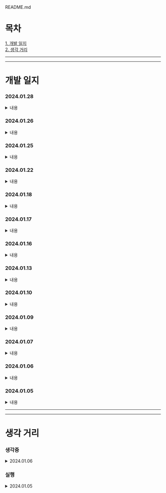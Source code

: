 README.md
# 목차
[1. 개발 일지](#개발-일지)   
[2. 생각 거리](#생각-거리)

--- 
---

# 개발 일지
### 2024.01.28
<details>
<summary>내용</summary>

1. UI 작성 코드들 모듈화(?) 처리를 통해서 중복되는 코드 줄임
    - Common.TopView 변환 작업 중
    - MainVC 변환 작업 중

</details> 

### 2024.01.26
<details>
<summary>내용</summary>

1. Coordinator 패턴 적용 중 
    - AppCoordinator 생성
    - IntroCoordinator 생성 - IntroVC 와 적용
    - LoginCoordinator 생성 - LoginVC 와 적용
    - MainCoordinator 생성 - MainVC 미적용
2. .xib -> SnapKit Code 전환
    - IntroVC 에 대한 화면 UI 코드 전환 완료
    - LoginVC 에 대한 화면 UI 코드 전환 완료
    - MainVC 화면 UI 코드 전환 중
3. VC 기능 동작 확인
    - IntroVC 패턴 적용하고 코드 전환 후 기능 적용 완료
    - LoginVC 패턴 적용하고 코드 전환 후 기능 적용 완료
    - MainVC 전환 적용 중

</details> 

### 2024.01.25
<details>git 
<summary>내용</summary>

1. 프로젝트 진행 방향에 대한 생각 변경
    - 최대한 빠르게 만들어지는 대로 만들어서 앱을 스토어에 올릴 생각이었으나 데이터를 관리하는 서버와 DB단의 변경으로 인해서 프로젝트 자체의 대규모 변경이 필요함을 느낌

2. 변경 내용
    1. iOS APP 관련
        - Design Pattern 도입 (Coordinator Pattern, Observer Pattern)
        - UI 작성 방식 변경 (xib -> code)
        - 서버가 추가 됨으로 인해 내부 로직들 대거 변경
    2. 서버 추가
        - firebase 의 realTime DB를 활용한 데이터 이용을 하였으나 실 서버에 대한 필요성을 느끼게 되어 서버를 추가 하기로 결정
        - 물리적인 서버는 개인 NAS가 존재하여 해당 기기를 활용
        - Back 단은 Node.js 를 사용
        - DB 는 MongoDB(MySQL) 를 사용
    3. MongoDB 에 테이블 생성
    <div align = center>
        <img src ="./JJUNGTABLE/Resource/Images/tableArchitecture.png" width=300>
    </div>
        


</details> 

### 2024.01.22
<details>
<summary>내용</summary>

1. 개발 무기한 중단
    - 서버 및 데이터 전환 작업
        - firebase -> node.js
        - firebase.realtiemDB -> MariaDB

</details> 

### 2024.01.18
<details>
<summary>내용</summary>

1. 예약 PAGE 수정
    - 뒤에 시간 건들고 앞에 건들면 뒤에꺼 날아가는 오류
2. Main 자체에서 오류들 발생
    - 싹다 로직 전체 수정으로 해결

</details> 

### 2024.01.17
<details>
<summary>내용</summary>

1. 예약 PAGE 완료
    - 예약 관련 부분 완료
2. Main 자체에서 오류들 발생
    - 문제
        1. 처음 가입시 이름이 Name으로 표기되는 오류
        2. 예약 받고 나면 떠있는 창 지우고 오늘의 일정에 해당되면 오늘의 일정에도 띄우는 작업을 진행해야 함
            - 당연 예약을 준사람도 작업을 해줘야 함
        3. 친구 추가 했을 떄 친구 요청을 갱신해야 받아오는데 이부분을 Main에서 하기에 해당 창 진입시 데이터 불러오게 변경
        4. 오늘의 일정에서 알림 토글 부분에 문제가 있음
        5. 친구cell에 있는 버튼 누르고 다른 VC 갔다가 돌아오면 친구cell 버튼이 동작을 안함
    - Main 자체에 Logic에서 문제점을 다수 발생하여 해당 부분을 전면 수정 중

</details> 

### 2024.01.16
<details>
<summary>내용</summary>

1. 예약 PAGE view 작동
    - DB 작업해서 다른 아이디에서도 아무 이상없이 잘 뜨는지 확인 필요
2. Add Friends 부분에서 문제점이 발견
    - 친구 조회가 안되는 문제가 발견 
        - 검색하는 DBManager 부분이 오류가 생긴듯

</details> 

### 2024.01.13
<details>
<summary>내용</summary>

1. SecondReserveView 추가
    - View 추가
2. reserveData 추가해서 데이터 모델변경

</details> 

### 2024.01.10
<details>
<summary>내용</summary>

1. SearchAddressView 추가
    - 주소 입력하는데 Map을 보여줄 필요는 없다는 판단이 들어서 해당 부분을 Kakao의 주소 검색 API를 사용하기로 함
    - 따로 라이브러리로 존재하는것이 아니라 직접 HTML로 깃 허브에 올려둔 상태에서 Handler로 받아서 사용하는 WebView 형식으로 만들었음
2. ReserveView 정리
    - 날짜 선택과 관련한 오류들 수정
    - 빈 값인데도 스크롤이 되는 오류 수정
    - 날짜, 시간, 장소 저장까지는 완료 이제 다음 예약 로직으로 넘어가면 됨

</details> 

### 2024.01.09
<details>
<summary>내용</summary>

1. View 다듬기
    - NaverView 와 ReserveView 가 조금더 자연스러울 수 있게 다듬기
</details> 

### 2024.01.07
<details>
<summary>내용</summary>

1. MapView
    - 지도의 권한 허용 팝업 멘트 설정 및 권한 동작 구현
    - 현재 위치의 좌표를 받아와 현재 위치로 이동
</details>  

### 2024.01.06
<details>
<summary>내용</summary>

1. ReserveView: datePicker 수정   
    - 오늘 날짜보다 이전 예약은 막아야 하는데 내부 로직 상 날짜 입력이 제대로 처리 되지 않아 수정  
    - yyyyMMdd 로 되어야 하는데 두자리 수 미만의 [월,일]이 입력되는 경우에 yyyyMd 와 같이 이상한 형태로 들어오는것을 확인 하였음
2. ReserveView: MapView_searchView 수정  
    -  지도 확인을 위해 띄우는 VC에서 AutoLayout 설정과 꺼졌다 켜짐 등에 대한 부분을 수정
</details>  

### 2024.01.05
<details>
<summary>내용</summary>

1. Git 등록  
    - Local 관리를 하다가 체계적인 관리의 필요성을 다시 느껴서 작업물을 Git에 등록
2. 내부 로직 수정  
    - 내부 로직을 대대로 수정하면서 "InputUserInfoView" 와의 연결이 끊겨 있는 문제를 수정

</details>


---
---
   
# 생각 거리

### 생각중
<details>
<summary>2024.01.06</summary>

```
[ ] 1. ViewDelegate와  BaseVCDelegate 를 활용하는데 이 부분을 나중에 다른 요소로 대체를 할 수 있으면 해야 할 것으로 보임 
```
> 이건 너무 과하게 전 범위를 커버치려고 하다보니 세세하게 하나하나 다 고려를 해야 하고 값을 넣어줘야 하는 문제가 있음을 느낌

</details>

### 실행
<details>
<summary>2024.01.05</summary>

```
[✓] 1. DatabaseManager의 Delegate 부분이 너무나도 불편하게 구성이 되어있음 completion 방식으로 변경 하는게 어떠할까 함
```
> 불편하게 구성이 되어있다보니 common 단으로 구성을 했음에도 불구하고 계속해서 특정 상황에 맞는 매개변수를 추가하고 하는 이상한 짓을 하게 되어서 수정을 해야 함을 느낌

</details>
